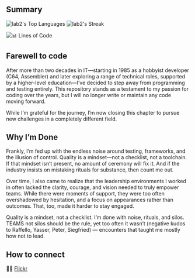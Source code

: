 ## Summary
![lab2's Top Languages](https://github-readme-stats.vercel.app/api/top-langs/?username=lab2&theme=default&show_icons=true&hide_border=true&layout=compact) ![lab2's Streak](https://github-readme-streak-stats.herokuapp.com/?user=lab2&theme=default&hide_border=true)

![📊 Lines of Code](https://tokei.rs/b1/github/lab2/Experiments?style=for-the-badge)

## Farewell to code

After more than two decades in IT—starting in 1985 as a hobbyist developer (C64, Assembler) and later exploring a range of technical roles, supported by a higher-level education—I’ve decided to step away from programming and testing entirely. This repository stands as a testament to my passion for coding over the years, but I will no longer write or maintain any code moving forward.

While I’m grateful for the journey, I’m now closing this chapter to pursue new challenges in a completely different field.

## Why I’m Done

Frankly, I’m fed up with the endless noise around testing, frameworks, and the illusion of control. Quality is a mindset—not a checklist, not a toolchain. If that mindset isn’t present, no amount of ceremony will fix it. And if the industry insists on mistaking rituals for substance, then count me out.

Over time, I also came to realize that the leadership environments I worked in often lacked the clarity, courage, and vision needed to truly empower teams. While there were moments of support, they were too often overshadowed by hesitation, and a focus on appearances rather than outcomes. That, too, made it harder to stay engaged.

Quality is a mindset, not a checklist. I’m done with noise, rituals, and silos. TEAMS not silos should be the rule, yet too often it wasn’t (negative kudos to Raffello, Yasser, Peter, Siegfried) — encounters that taught me mostly how not to lead.

## How to connect

🔵🔴 [Flickr](https://www.flickr.com/photos/196132001@N03/)

